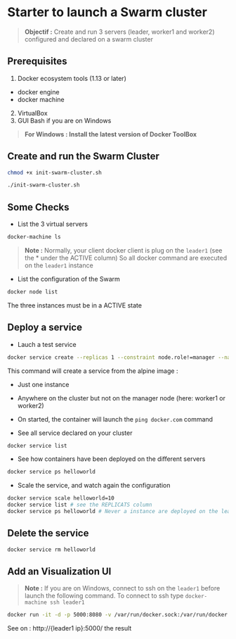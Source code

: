 # Starter to launch a Swarm cluster

> **Objectif :** Create and run 3 servers (leader, worker1 and worker2) configured and declared on a swarm cluster

## Prerequisites
1. Docker ecosystem tools (1.13 or later)
  * docker engine
  * docker machine
2. VirtualBox
3. GUI Bash if you are on Windows

> **For Windows : Install the latest version of Docker ToolBox**

## Create and run the Swarm Cluster

```bash
chmod +x init-swarm-cluster.sh
```
```bash
./init-swarm-cluster.sh
```

## Some Checks

* List the 3 virtual servers
```bash
docker-machine ls
```
> **Note :** Normally, your client docker client is plug on the `leader1` (see the * under the ACTIVE column)
> So all docker command are executed on the `leader1` instance

* List the configuration of the Swarm
```bash
docker node list
```
The three instances must be in a ACTIVE state

## Deploy a service

* Lauch a test service
```bash
docker service create --replicas 1 --constraint node.role!=manager --name helloworld alpine ping docker.com
```
This command will create a service from the alpine image :
* Just one instance
* Anywhere on the cluster but not on the manager node (here: worker1 or worker2)
* On started, the container will launch the `ping docker.com` command

* See all service declared on your cluster
```bash
docker service list
```

* See how containers have been deployed on the different servers
```bash
docker service ps helloworld
```

* Scale the service, and watch again the configuration
```bash
docker service scale helloworld=10
docker service list # see the REPLICATS column
docker service ps helloworld # Never a instance are deployed on the leader1 server
```

## Delete the service
```bash
docker service rm helloworld
```

## Add an Visualization UI

> **Note :** If you are on Windows, connect to ssh on the `leader1` before launch the following command. To connect to ssh type `docker-machine ssh leader1`

```bash
docker run -it -d -p 5000:8080 -v /var/run/docker.sock:/var/run/docker.sock --restart=unless-stopped  julienbreux/docker-swarm-gui:latest
```
See on : http://{leader1 ip}:5000/ the result